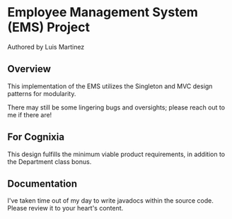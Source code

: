 # Employee Management System (EMS) Project

Authored by Luis Martinez

## Overview

This implementation of the EMS utilizes the Singleton and MVC design patterns for modularity.

There may still be some lingering bugs and oversights; please reach out to me if there are!

## For Cognixia

This design fulfills the minimum viable product requirements, in addition to the Department class
bonus.

## Documentation

I've taken time out of my day to write javadocs within the source code. Please review it to your
heart's content.